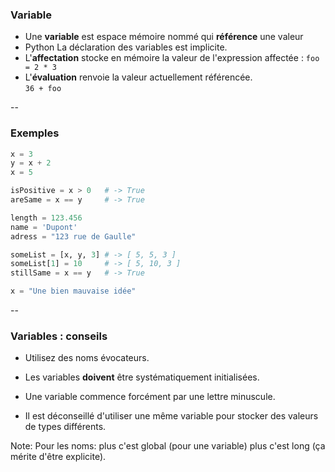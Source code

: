 ### Variable

- Une **variable** est espace mémoire nommé qui **référence** une
  valeur
- <span class="label">Python</span> La déclaration des variables est implicite.
- L'**affectation** stocke en mémoire la valeur de l'expression affectée :
  `foo = 2 * 3`
- L'**évaluation** renvoie la valeur actuellement référencée. \
  `36 + foo`

--

### Exemples

```python
x = 3
y = x + 2
x = 5

isPositive = x > 0   # -> True
areSame = x == y     # -> True

length = 123.456
name = 'Dupont'
adress = "123 rue de Gaulle"

someList = [x, y, 3] # -> [ 5, 5, 3 ]
someList[1] = 10     # -> [ 5, 10, 3 ]
stillSame = x == y   # -> True

x = "Une bien mauvaise idée"
```

--

### Variables : conseils

- Utilisez des noms évocateurs.

- Les variables **doivent** être systématiquement initialisées.

- Une variable commence forcément par une lettre minuscule.

- Il est déconseillé d'utiliser une même variable pour stocker des
  valeurs de types différents.

Note:
Pour les noms: plus c'est global (pour une variable) plus c'est long
(ça mérite d'être explicite).
